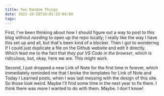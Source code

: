 ```yaml
---
title: Two Random Things
date: 2022-10-28T10:01:15-04:00
tags:
---
```


First, I've been thinking about how I should figure out a way to post to this blog without *needing* to open up the repo locally; I really like the way I have this set up and all, but that's been kind of a blocker. Then I got to wondering if I could just duplicate a file on the Github website and edit it directly. Which lead me to the fact that *they put VS Code in the browser*, which is ridiculous, but, okay, here we are. This might work.

Second, I just dropped a new Link of Note for the first time in forever, which immediately reminded me that I broke the templates for Link of Note and Today I Learned posts, when I was last messing with the design of this site. So those look weird. Maybe I'll find some time in the next year to fix them. I think there was more I wanted to do with them. Maybe. I don't know!
